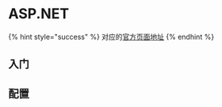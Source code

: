 # ASP.NET

{% hint style="success" %}
对应的[官方页面地址](https://docs.passwordless.dev/guide/frontend/aspnet.html)
{% endhint %}

## 入门 <a href="#getting-started" id="getting-started"></a>

## 配置 <a href="#configuration" id="configuration"></a>
